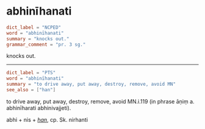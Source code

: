 # abhinīhanati

``` toml
dict_label = "NCPED"
word = "abhinīhanati"
summary = "knocks out."
grammar_comment = "pr. 3 sg."
```

knocks out.

--------------------

``` toml
dict_label = "PTS"
word = "abhinīhanati"
summary = "to drive away, put away, destroy, remove, avoid MN"
see_also = ["han"]
```

to drive away, put away, destroy, remove, avoid MN.i.119 (in phrase āṇiṃ a. abhinīharati abhinivajjeti).

abhi \+ nis \+ *[han](han.md)*, cp. Sk. nirhanti

